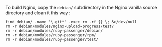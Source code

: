 To build Nginx, copy the `debian/` subdirectory in the Nginx vanilla source directory and clean it this way :
```
find debian/ -name '\.git*' -exec rm -rf {} \; &>/dev/null
rm -r debian/modules/nginx-upload-progress/test/
rm -r debian/modules/ruby-passenger/debian/
rm -r debian/modules/ruby-passenger/rpm/
rm -r debian/modules/ruby-passenger/test/
```
